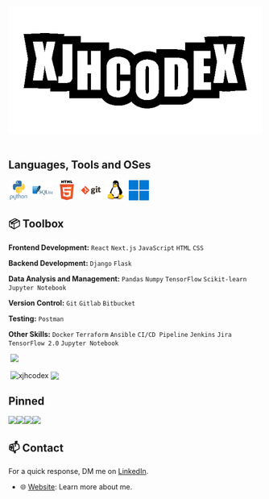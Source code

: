 <br>
<br>
<div align="center"> 
<img width=550 src="assets/black-white-logo.gif" alt="XJHCODEX lettering">
<br>  
<br>
</div> 
  
## Languages, Tools and OSes 
<div>
 <!--Python-->
 <img src="https://github.com/devicons/devicon/blob/master/icons/python/python-original-wordmark.svg" title="Python" alt="Python" width="40" height="40"/>&nbsp;
 <!--Java-->
 <!--<img src="https://github.com/devicons/devicon/blob/master/icons/java/java-original-wordmark.svg" title="Java" alt="Java" width="40" height="40"/>&nbsp;-->
 <!--SQL-->
 <img src="https://github.com/devicons/devicon/blob/master/icons/sqlite/sqlite-original-wordmark.svg" title="SQLite" alt="SQLite" width="40" height="40"/>&nbsp;
 <!--HTML-->
 <img src="https://github.com/devicons/devicon/blob/master/icons/html5/html5-original-wordmark.svg" title="HTML" alt="HTML" width="40" height="40"/>&nbsp;
 <!--git-->
 <img src="https://github.com/devicons/devicon/blob/master/icons/git/git-original-wordmark.svg" title="Git" alt="Git" width="40" height="40"/>&nbsp;
 <!--Linux-->
 <img src="https://github.com/devicons/devicon/blob/master/icons/linux/linux-original.svg" title="Linux" alt="Linux" width="40" height="40"/>&nbsp;
 <!--Windows-->
 <img src="https://github.com/devicons/devicon/blob/master/icons/windows11/windows11-original.svg" title="Windows"  alt="Windows" width="40" height="40"/>&nbsp;
</div>

## 📦 Toolbox
**Frontend Development:** `React` `Next.js` `JavaScript` `HTML` `CSS`

**Backend Development:** `Django` `Flask`

**Data Analysis and Management:** `Pandas` `Numpy` `TensorFlow` `Scikit-learn` `Jupyter Notebook`

**Version Control:** `Git` `Gitlab` `Bitbucket`

**Testing:** `Postman`

**Other Skills:** `Docker` `Terraform` `Ansible` `CI/CD Pipeline` `Jenkins` `Jira` `TensorFlow 2.0` `Jupyter Notebook`

&nbsp;![](https://komarev.com/ghpvc/?username=xjhcodex&color=brightgreen)
<p>&nbsp;<img align="center" src="https://github-readme-stats.vercel.app/api?username=xjhcodex&show_icons=true&locale=en" alt="xjhcodex" />
<img align="center" src="https://github-readme-stats.vercel.app/api/top-langs/?username=xjhcodex&layout=compact&hide_border=true&&langs_count=10&show_icons=true&theme=transparent" />
</p>

## Pinned

<div style="box-sizing:border-box; display: flex;">
   <a href="https://github.com/XJHCODEX/ZenVault">
       <picture>
           <source
               srcset="https://github-readme-stats.vercel.app/api/pin/?username=XJHCODEX&repo=ZenVault&theme=github_dark&description_lines_count=1"
               media="(prefers-color-scheme: dark)"
           />
           <source
               srcset="https://github-readme-stats.vercel.app/api/pin/?username=XJHCODEX&repo=ZenVault&theme=default&description_lines_count=1"
               media="(prefers-color-scheme: light), (prefers-color-scheme: no-preference)"
           />
           <img style="height:150px;" src="https://github-readme-stats.vercel.app/api/pin/?username=XJHCODEX&repo=ZenVault&theme=default&description_lines_count=1">
       </picture>
   </a>
    <a href="https://github.com/XJHCODEX/text-to-image-generator">
        <picture>
            <source
                srcset="https://github-readme-stats.vercel.app/api/pin/?username=XJHCODEX&repo=text-to-image-generator&theme=github_dark&description_lines_count=1"
                media="(prefers-color-scheme: dark)"
            />
            <source
                srcset="https://github-readme-stats.vercel.app/api/pin/?username=XJHCODEX&repo=text-to-image-generator&theme=default&description_lines_count=1"
                media="(prefers-color-scheme: light), (prefers-color-scheme: no-preference)"
            />
            <img style="height:150px;" src="https://github-readme-stats.vercel.app/api/pin/?username=XJHCODEX&repo=text-to-image-generator&theme=default&description_lines_count=1">
        </picture>
    </a>
   <a href="https://github.com/XJHCODEX/SakeBot">
        <picture>
            <source
                srcset="https://github-readme-stats.vercel.app/api/pin/?username=XJHCODEX&repo=SakeBot&theme=github_dark&description_lines_count=1"
                media="(prefers-color-scheme: dark)"
            />
            <source
                srcset="https://github-readme-stats.vercel.app/api/pin/?username=XJHCODEX&repo=SakeBot&theme=default&description_lines_count=1"
                media="(prefers-color-scheme: light), (prefers-color-scheme: no-preference)"
            />
            <img style="height:150px;" src="https://github-readme-stats.vercel.app/api/pin/?username=XJHCODEX&repo=SakeBot&theme=default&description_lines_count=1">
        </picture>
    </a>
    <a href="https://github.com/XJHCODEX/ChatBox">
        <picture>
            <source
                srcset="https://github-readme-stats.vercel.app/api/pin/?username=XJHCODEX&repo=ChatBox&theme=github_dark&description_lines_count=1"
                media="(prefers-color-scheme: dark)"
            />
            <source
                srcset="https://github-readme-stats.vercel.app/api/pin/?username=XJHCODEX&repo=ChatBox&theme=default&description_lines_count=1"
                media="(prefers-color-scheme: light), (prefers-color-scheme: no-preference)"
            />
            <img style="height:150px;" src="https://github-readme-stats.vercel.app/api/pin/?username=XJHCODEX&repo=ChatBox&theme=default&description_lines_count=1">
        </picture>
    </a>
</div>

## 📫 Contact
For a quick response, DM me on [LinkedIn](https://www.linkedin.com/in/jeremy-hernandez-1637ab229/).
- 🌐 [Website](https://xjhcodex.github.io): Learn more about me.
